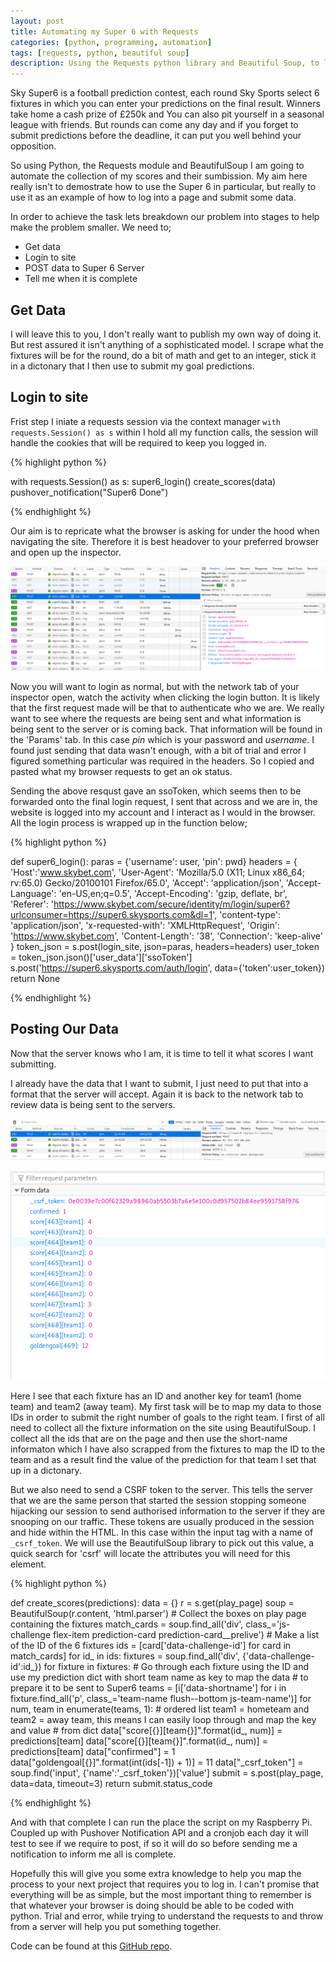 ```yaml
---
layout: post
title: Automating my Super 6 with Requests
categories: [python, programming, automation]
tags: [requests, python, beautiful soup]
description: Using the Requests python library and Beautiful Soup, to login and then submit data to an online form. 
---
```


Sky Super6 is a football prediction contest, each round Sky Sports select 6 fixtures in which you can enter your predictions on the final result. Winners take home a cash prize of £250k and You can also pit yourself in a seasonal league with friends. But rounds can come any day and if you forget to submit predictions before the deadline, it can put you well behind your opposition. 

So using Python, the Requests module and BeautifulSoup I am going to automate the collection of my scores and their sumbission. My aim here really isn't to demostrate how to use the Super 6 in particular, but really to use it as an example of how to log into a page and submit some data.

In order to achieve the task lets breakdown our problem into stages to help make the problem smaller. We need to;
* Get data
* Login to site
* POST data to Super 6 Server
* Tell me when it is complete

## Get Data
I will leave this to you, I don't really want to publish my own way of doing it. But rest assured it isn't anything of a sophisticated model. I scrape what the fixtures will be for the round, do a bit of math and get to an integer, stick it in a dictonary that I then use to submit my goal predictions. 

## Login to site
Frist step I iniate a requests session via the context manager `with requests.Session() as s` within I hold all my function calls, the session will handle the cookies that will be required to keep you logged in.

{% highlight python %}

with requests.Session() as s:
    super6_login()
    create_scores(data)
    pushover_notification("Super6 Done")

{% endhighlight %}

Our aim is to repricate what the browser is asking for under the hood when navigating the site. Therefore it is best headover to your preferred browser and open up the inspector. 

[![Logging into Super6](/assets/super6-automation/super6-login-post.png)](/assets/super6-automation/super6-login-post.png)

Now you will want to login as normal, but with the network tab of your inspector open, watch the activity when clicking the login button. It is likely that the first request made will be that to authenticate who we are. We really want to see where the requests are being sent and what information is being sent to the server or is coming back. That information will be found in the 'Params' tab. In this case *pin* which is your password and *username*. I found just sending that data wasn't enough, with a bit of trial and error I figured something particular was required in the headers. So I copied and pasted what my browser requests to get an ok status. 

Sending the above resqust gave an ssoToken, which seems then to be forwarded onto the final login request, I sent that across and we are in, the website is logged into my account and I interact as I would in the browser. All the login process is wrapped up in the function below;

{% highlight python %}

def super6_login():
    paras = {'username': user, 'pin': pwd}
    headers =  {    
                'Host':'www.skybet.com',
                'User-Agent': 'Mozilla/5.0 (X11; Linux x86_64; rv:65.0) Gecko/20100101 Firefox/65.0',
                'Accept': 'application/json',
                'Accept-Language': 'en-US,en;q=0.5',
                'Accept-Encoding': 'gzip, deflate, br',
                'Referer': 'https://www.skybet.com/secure/identity/m/login/super6?urlconsumer=https://super6.skysports.com&dl=1',
                'content-type': 'application/json',
                'x-requested-with': 'XMLHttpRequest',
                'Origin': 'https://www.skybet.com',
                'Content-Length': '38',
                'Connection': 'keep-alive'
    }
    token_json = s.post(login_site, json=paras, headers=headers)
    user_token = token_json.json()['user_data']['ssoToken']
    s.post('https://super6.skysports.com/auth/login', data={'token':user_token})
    return None

{% endhighlight %}

## Posting Our Data

Now that the server knows who I am, it is time to tell it what scores I want submitting.

I already have the data that I want to submit, I just need to put that into a format that the server will accept. Again it is back to the network tab to review data is being sent to the servers. 

![Super6 Post Request](/assets/super6-automation/super6-play-url.png)

![Super6 Post Request](/assets/super6-automation/super6-play-scores.png)

Here I see that each fixture has an ID and another key for team1 (home team) and team2 (away team). My first task will be to map my data to those IDs in order to submit the right number of goals to the right team. I first of all need to collect all the fixture information on the site using BeautifulSoup. I collect all the ids that are on the page and then use the short-name informaton which I have also scrapped from the fixtures to map the ID to the team and as a result find the value of the prediction for that team I set that up in a dictonary. 

But we also need to send a CSRF token to the server. This tells the server that we are the same person that started the session stopping someone hijacking our session to send authorised information to the server if they are snooping on our traffic. These tokens are usually produced in the session and hide within the HTML. In this case within the input tag with a name of `_csrf_token`. We will use the BeautifulSoup library to pick out this value, a quick search for 'csrf' will locate the attributes you will need for this element. 

{% highlight python %}

def create_scores(predictions):
    data = {}
    r = s.get(play_page)
    soup = BeautifulSoup(r.content, 'html.parser')
    # Collect the boxes on play page containing the fixtures
    match_cards = soup.find_all('div', class_='js-challenge flex-item prediction-card prediction-card__prelive')
    # Make a list of the ID of the 6 fixtures
    ids = [card['data-challenge-id'] for card in match_cards]
    for id_ in ids:
        fixtures = soup.find_all('div', {'data-challenge-id':id_})
        for fixture in fixtures:
            # Go through each fixture using the ID and use my prediction dict with short team name as key to map the data 
            # to prepare it to be sent to Super6
            teams = [i['data-shortname'] for i in fixture.find_all('p', class_='team-name flush--bottom js-team-name')]
            for num, team in enumerate(teams, 1):
                # ordered list team1 = hometeam and team2 = away team, this means I can easily loop through and map the key and value
                # from dict
                data["score[{}][team{}]".format(id_, num)] = predictions[team]
                data["score[{}][team{}]".format(id_, num)] = predictions[team]
    data["confirmed"] = 1
    data["goldengoal[{}]".format(int(ids[-1]) + 1)] = 11
    data["_csrf_token"] = soup.find('input', {'name':'_csrf_token'})['value']
    submit = s.post(play_page, data=data, timeout=3)
    return submit.status_code

{% endhighlight %}

And with that complete I can run the place the script on my Raspberry Pi. Coupled up with Pushover Notification API and a cronjob each day it will test to see if we require to post, if so it will do so before sending me a notification to inform me all is complete. 

Hopefully this will give you some extra knowledge to help you map the process to your next project that requires you to log in. I can't promise that everything will be as simple, but the most important thing to remember is that whatever your browser is doing should be able to be coded with python. Trial and error, while trying to understand the requests to and throw from a server will help you put something together. 

Code can be found at this [GitHub repo](https://github.com/spacedlevo/submit_super6).
